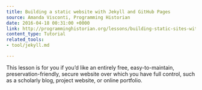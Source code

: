 ```yaml
---
title: Building a static website with Jekyll and GitHub Pages
source: Amanda Visconti, Programming Historian
date: 2016-04-18 00:31:00 +0000
link: http://programminghistorian.org/lessons/building-static-sites-with-jekyll-github-pages/
content_type: Tutorial
related_tools:
- tool/jekyll.md

---
```

This lesson is for you if you’d like an entirely free, easy-to-maintain, preservation-friendly, secure website over which you have full control, such as a scholarly blog, project website, or online portfolio.





